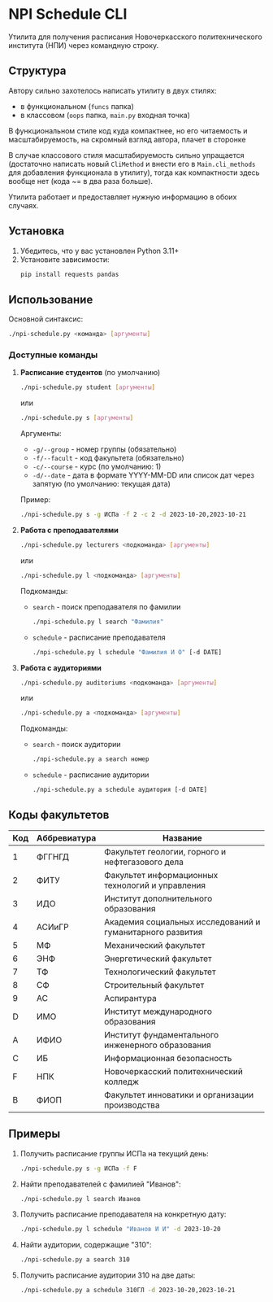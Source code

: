 # NPI Schedule CLI

Утилита для получения расписания Новочеркасского политехнического института (НПИ) через командную строку.

## Структура

Автору сильно захотелось написать утилиту в двух стилях:
- в функциональном (`funcs` папка)
- в классовом (`oops` папка, `main.py` входная точка)

В функциональном стиле код куда компактнее, но его  читаемость и масштабируемость, на скромный взгляд  автора, плачет в сторонке

В случае классового стиля масштабируемость сильно упращается (достаточно написать новый `CliMethod` и внести его в `Main.cli_methods` для добавления функционала в утилиту), тогда как компактности здесь вообще нет (кода ~= в два раза больше).

Утилита работает и предоставляет нужную информацию в обоих случаях.

## Установка

1. Убедитесь, что у вас установлен Python 3.11+
2. Установите зависимости:
   ```bash
   pip install requests pandas
   ```


## Использование

Основной синтаксис:
```bash
./npi-schedule.py <команда> [аргументы]
```

### Доступные команды

1. **Расписание студентов** (по умолчанию)
   ```bash
   ./npi-schedule.py student [аргументы]
   ```
   или
   ```bash
   ./npi-schedule.py s [аргументы]
   ```

   Аргументы:
   - `-g/--group` - номер группы (обязательно)
   - `-f/--facult` - код факультета (обязательно)
   - `-c/--course` - курс (по умолчанию: 1)
   - `-d/--date` - дата в формате YYYY-MM-DD или список дат через запятую (по умолчанию: текущая дата)

   Пример:
   ```bash
   ./npi-schedule.py s -g ИСПа -f 2 -c 2 -d 2023-10-20,2023-10-21
   ```

2. **Работа с преподавателями**
   ```bash
   ./npi-schedule.py lecturers <подкоманда> [аргументы]
   ```
   или
   ```bash
   ./npi-schedule.py l <подкоманда> [аргументы]
   ```

   Подкоманды:
   - `search` - поиск преподавателя по фамилии
     ```bash
     ./npi-schedule.py l search "Фамилия"
     ```
   - `schedule` - расписание преподавателя
     ```bash
     ./npi-schedule.py l schedule "Фамилия И О" [-d DATE]
     ```

3. **Работа с аудиториями**
   ```bash
   ./npi-schedule.py auditoriums <подкоманда> [аргументы]
   ```
   или
   ```bash
   ./npi-schedule.py a <подкоманда> [аргументы]
   ```

   Подкоманды:
   - `search` - поиск аудитории
     ```bash
     ./npi-schedule.py a search номер
     ```
   - `schedule` - расписание аудитории
     ```bash
     ./npi-schedule.py a schedule аудитория [-d DATE]
     ```

## Коды факультетов

| Код | Аббревиатура | Название |
|-----|--------------|----------|
| 1 | ФГГНГД | Факультет геологии, горного и нефтегазового дела |
| 2 | ФИТУ | Факультет информационных технологий и управления |
| 3 | ИДО | Институт дополнительного образования |
| 4 | АСИиГР | Академия социальных исследований и гуманитарного развития |
| 5 | МФ | Механический факультет |
| 6 | ЭНФ | Энергетический факультет |
| 7 | ТФ | Технологический факультет |
| 8 | СФ | Строительный факультет |
| 9 | АС | Аспирантура |
| D | ИМО | Институт международного образования |
| A | ИФИО | Институт фундаментального инженерного образования |
| C | ИБ | Информационная безопасность |
| F | НПК | Новочеркасский политехнический колледж |
| B | ФИОП | Факультет инноватики и организации производства |

## Примеры

1. Получить расписание группы ИСПа на текущий день:
   ```bash
   ./npi-schedule.py s -g ИСПа -f F
   ```

2. Найти преподавателей с фамилией "Иванов":
   ```bash
   ./npi-schedule.py l search Иванов
   ```

3. Получить расписание преподавателя на конкретную дату:
   ```bash
   ./npi-schedule.py l schedule "Иванов И И" -d 2023-10-20
   ```

4. Найти аудитории, содержащие "310":
   ```bash
   ./npi-schedule.py a search 310
   ```

5. Получить расписание аудитории 310 на две даты:
   ```bash
   ./npi-schedule.py a schedule 310ГЛ -d 2023-10-20,2023-10-21
   ```
